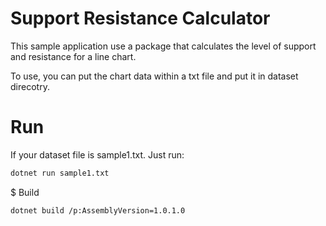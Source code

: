 # Support Resistance Calculator
This sample application use a package that calculates the level of support and resistance for a line chart.

To use, you can put the chart data within a txt file and put it in dataset direcotry.

# Run
If your dataset file is sample1.txt. Just run: 

```bash
dotnet run sample1.txt
```
$ Build

```bash
dotnet build /p:AssemblyVersion=1.0.1.0
```